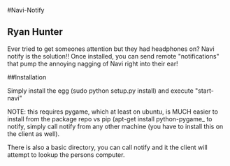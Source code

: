#Navi-Notify
## Ryan Hunter

Ever tried to get someones attention but they had headphones on? Navi notify is the solution!! Once installed, you can send remote "notifications" that pump the annoying nagging of Navi right into their ear!

##Installation

Simply install the egg (sudo python setup.py install) and execute "start-navi"

NOTE: this requires pygame, which at least on ubuntu, is MUCH easier to install from the package repo vs pip (apt-get install python-pygame_
to notify, simply call notify <hostname> from any other machine (you have to install this on the client as well).

There is also a basic directory, you can call notify <name> and it the client will attempt to lookup the persons computer.
